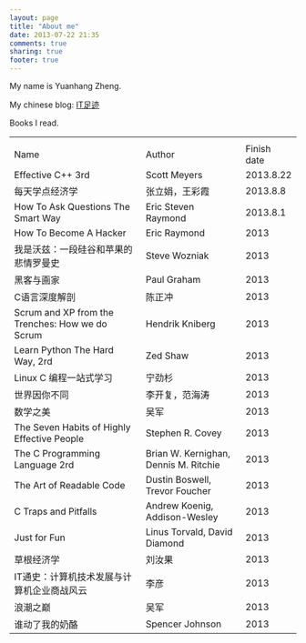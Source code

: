 ```yaml
---
layout: page
title: "About me"
date: 2013-07-22 21:35
comments: true
sharing: true
footer: true
---
```


My name is Yuanhang Zheng.

My chinese blog: [IT足迹](http://www.zhengyuanhang.com)

Books I read.

<table>
  <th><tr>
    <td>Name</td><td>Author<td>Finish date</td>
  </tr></th>
  <tr>
    <td>Effective C++ 3rd</td>
    <td>Scott Meyers</td>
    <td>2013.8.22</td>
  </tr>
  <tr>
    <td>每天学点经济学</td>
    <td>张立娟，王彩霞</td>
    <td>2013.8.8</td>
  </tr>
  <tr>
    <td>How To Ask Questions The Smart Way</td>
    <td>Eric Steven Raymond</td>
    <td>2013.8.1</td>
  </tr>
  <tr>
    <td>How To Become A Hacker</td>
    <td>Eric Raymond</td>
    <td>2013</td>
  </tr>
  <tr>
    <td>我是沃兹：一段硅谷和苹果的悲情罗曼史</td>
    <td>Steve Wozniak</td>
    <td>2013</td>
  </tr>
  <tr>
    <td>黑客与画家</td>
    <td>Paul Graham</td>
    <td>2013</td>
  </tr>
  <tr>
    <td>C语言深度解剖</td>
    <td>陈正冲</td>
    <td>2013</td>
  </tr>
  <tr>
    <td>Scrum and XP from the Trenches: How we do Scrum</td>
    <td>Hendrik Kniberg</td>
    <td>2013</td>
  </tr>
  <tr>
    <td>Learn Python The Hard Way, 2rd</td>
    <td>Zed Shaw</td>
    <td>2013</td>
  </tr>
  <tr>
    <td>Linux C 编程一站式学习</td>
    <td>宁劲杉</td>
    <td>2013</td>
  </tr>
  <tr>
    <td>世界因你不同</td>
    <td>李开复，范海涛</td>
    <td>2013</td>
  </tr>
  <tr>
    <td>数学之美</td>
    <td>吴军</td>
    <td>2013</td>
  </tr>
  <tr>
    <td>The Seven Habits of Highly Effective People</td>
    <td>Stephen R. Covey</td>
    <td>2013</td>
  </tr>
  <tr>
    <td>The C Programming Language 2rd</td>
    <td>Brian W. Kernighan, Dennis M. Ritchie</td>
    <td>2013</td>
  </tr>
  <tr>
    <td>The Art of Readable Code</td>
    <td>Dustin Boswell, Trevor Foucher</td>
    <td>2013</td>
  </tr>
  <tr>
    <td>C Traps and Pitfalls</td>
    <td>Andrew Koenig, Addison-Wesley</td>
    <td>2013</td>
  </tr>
  <tr>
    <td>Just for Fun</td>
    <td>Linus Torvald, David Diamond</td>
    <td>2013</td>
  </tr>
  <tr>
    <td>草根经济学</td>
    <td>刘汝果</td>
    <td>2013</td>
  </tr>
  <tr>
    <td>IT通史：计算机技术发展与计算机企业商战风云</td>
    <td>李彦</td>
    <td>2013</td>
  </tr>
  <tr>
    <td>浪潮之巅</td>
    <td>吴军</td>
    <td>2013</td>
  </tr>
  <tr>
    <td>谁动了我的奶酪</td>
    <td>Spencer Johnson</td>
    <td>2013</td>
  </tr>
</table>
